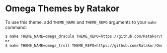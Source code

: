 # Omega Themes by Ratakor

To use this theme, add `THEME_NAME` and `THEME_REPO` arguments to your `make` command:
```bash
$ make THEME_NAME=omega_dracula THEME_REPO=https://github.com/Ratakor/Omega-Themes
or
$ make THEME_NAME=omega_troll THEME_REPO=https://github.com/Ratakor/Omega-Themes
```
